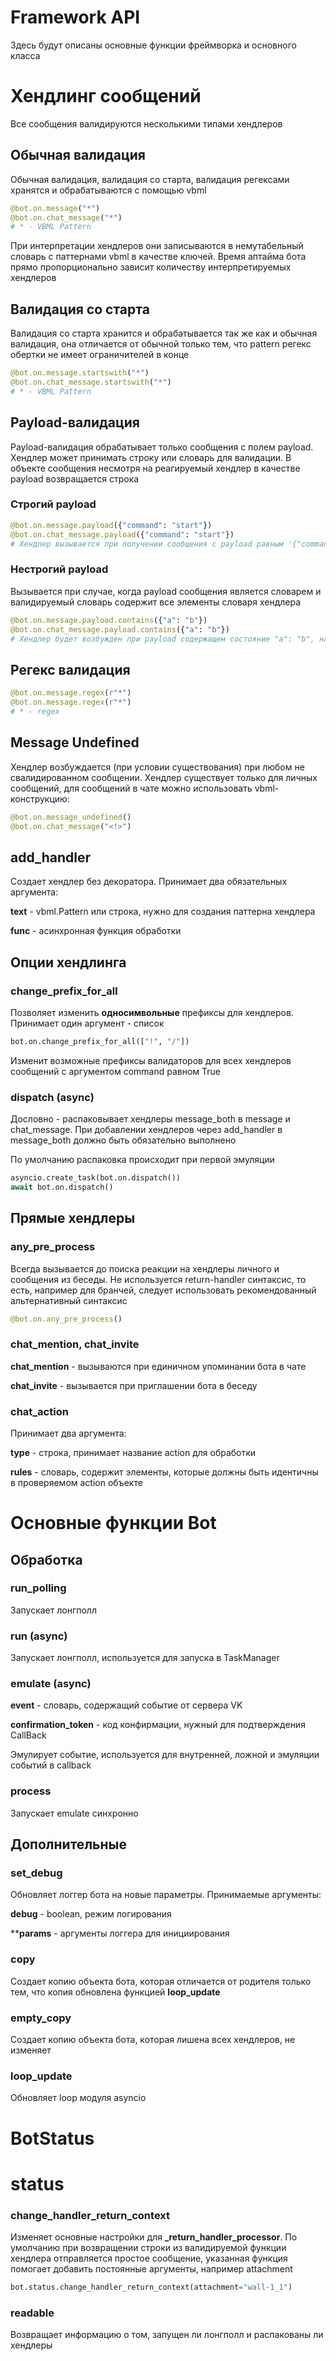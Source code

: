 # Framework API

Здесь будут описаны основные функции фреймворка и основного класса

# Хендлинг сообщений

Все сообщения валидируются несколькими типами хендлеров

## Обычная валидация

Обычная валидация, валидация со старта, валидация регексами хранятся и обрабатываются с помощью vbml

```python
@bot.on.message("*")
@bot.on.chat_message("*")
# * - VBML Pattern
```

При интерпретации хендлеров они записываются в немутабельный словарь с паттернами vbml в качестве ключей. Время аптайма бота прямо пропорционально зависит количеству интерпретируемых хендлеров

## Валидация со старта

Валидация со старта хранится и обрабатывается так же как и обычная валидация, она отличается от обычной только тем, что pattern регекс обертки не имеет ограничителей в конце

```python
@bot.on.message.startswith("*")
@bot.on.chat_message.startswith("*")
# * - VBML Pattern
```

## Payload-валидация

Payload-валидация обрабатывает только сообщения с полем payload. Хендлер может принимать строку или словарь для валидации. В объекте сообщения несмотря на реагируемый хендлер в качестве payload возвращается строка

### Строгий payload

```python
@bot.on.message.payload({"command": "start"})
@bot.on.chat_message.payload({"command": "start"})
# Хендлер вызывается при получении сообщения с payload равным '{"command":"start"}'
```

### Нестрогий payload

Вызывается при случае, когда payload сообщения является словарем и валидируемый словарь содержит все элементы словаря хендлера

```python
@bot.on.message.payload.contains({"a": "b"})
@bot.on.chat_message.payload.contains({"a": "b"})
# Хендлер будет возбужден при payload содержащем состояние "a": "b", например '{"a":"b", "c":"d"}'
```

## Регекс валидация

```python
@bot.on.message.regex(r"*")
@bot.on.message.regex(r"*")
# * - regex
```

## Message Undefined

Хендлер возбуждается (при условии существования) при любом не свалидированном сообщении. Хендлер существует только для личных сообщений, для сообщений в чате можно использовать vbml-конструкцию:

```python
@bot.on.message_undefined()
@bot.on.chat_message("<!>")
```

## add_handler

Создает хендлер без декоратора. Принимает два обязательных аргумента:

**text** - vbml.Pattern или строка, нужно для создания паттерна хендлера

**func** - асинхронная функция обработки

## Опции хендлинга

### change_prefix_for_all

Позволяет изменить **односимвольные** префиксы для хендлеров. Принимает один аргумент - список

```python
bot.on.change_prefix_for_all(["!", "/"])
```

Изменит возможные префиксы валидаторов для всех хендлеров сообщений с аргументом command равном True

### dispatch (async)

Дословно - распаковывает хендлеры message_both в message и chat_message. При добавлении хендлеров через add_handler в message_both должно быть обязательно выполнено

По умолчанию распаковка происходит при первой эмуляции

```python
asyncio.create_task(bot.on.dispatch())
await bot.on.dispatch()
```

## Прямые хендлеры

### any_pre_process

Всегда вызывается до поиска реакции на хендлеры личного и сообщения из беседы. Не используется return-handler синтаксис, то есть, например для бранчей, следует использовать рекомендованный альтернативный синтаксис

```python
@bot.on.any_pre_process()
```

### chat_mention, chat_invite

**chat_mention** - вызываются при единичном упоминании бота в чате

**chat_invite** - вызывается при приглашении бота в беседу

### chat_action

Принимает два аргумента:

**type** - строка, принимает название action для обработки

**rules** - словарь, содержит элементы, которые должны быть идентичны в проверяемом action объекте

# Основные функции Bot

## Обработка

### run_polling

Запускает лонгполл

### run (async)

Запускает лонгполл, используется для запуска в TaskManager

### emulate (async)

**event** - словарь, содержащий событие от сервера VK

**confirmation_token** - код конфирмации, нужный для подтверждения CallBack

Эмулирует событие, используется для внутренней, ложной и эмуляции событий в callback

### process

Запускает emulate синхронно

## Дополнительные

### set_debug

Обновляет логгер бота на новые параметры. Принимаемые аргументы:

**debug** - boolean, режим логирования

****params** - аргументы логгера для инициирования

### copy

Создает копию объекта бота, которая отличается от родителя только тем, что копия обновлена функцией **loop_update**

### empty_copy

Создает копию объекта бота, которая лишена всех хендлеров, не изменяет 

### loop_update

Обновляет loop модуля asyncio

# BotStatus

# status

### change_handler_return_context

Изменяет основные настройки для **_return_handler_processor**. По умолчанию при возвращении строки из валидируемой функции хендлера отправляется простое сообщение, указанная функция помогает добавить постоянные аргументы, например attachment

```python
bot.status.change_handler_return_context(attachment="wall-1_1")
```

### readable

Возвращает информацию о том, запущен ли лонгполл и распакованы ли хендлеры


